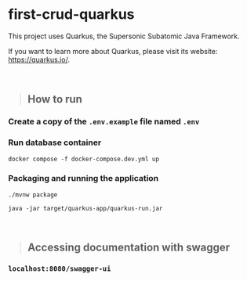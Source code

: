 # first-crud-quarkus

This project uses Quarkus, the Supersonic Subatomic Java Framework.

If you want to learn more about Quarkus, please visit its website: <https://quarkus.io/>.

<br>

> ## How to run

### Create a copy of the `.env.example` file named `.env`

### Run database container

~~~shell
docker compose -f docker-compose.dev.yml up
~~~

### Packaging and running the application

```shell script
./mvnw package
```

```shell script
java -jar target/quarkus-app/quarkus-run.jar
```

<br>

> ## Accessing documentation with swagger

### `localhost:8080/swagger-ui`
